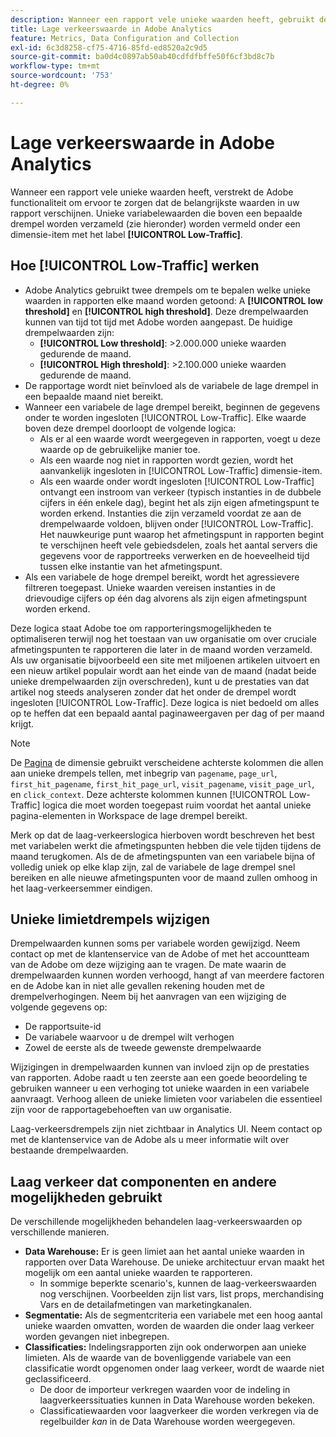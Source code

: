 ```yaml
---
description: Wanneer een rapport vele unieke waarden heeft, gebruikt de Adobe het laag-Verkeer afmetingspunt om rapportprestaties te verbeteren.
title: Lage verkeerswaarde in Adobe Analytics
feature: Metrics, Data Configuration and Collection
exl-id: 6c3d8258-cf75-4716-85fd-ed8520a2c9d5
source-git-commit: ba0d4c0897ab50ab40cdfdfbffe50f6cf3bd8c7b
workflow-type: tm+mt
source-wordcount: '753'
ht-degree: 0%

---
```


# Lage verkeerswaarde in Adobe Analytics

Wanneer een rapport vele unieke waarden heeft, verstrekt de Adobe functionaliteit om ervoor te zorgen dat de belangrijkste waarden in uw rapport verschijnen. Unieke variabelewaarden die boven een bepaalde drempel worden verzameld (zie hieronder) worden vermeld onder een dimensie-item met het label **[!UICONTROL Low-Traffic]**.

## Hoe [!UICONTROL Low-Traffic] werken

* Adobe Analytics gebruikt twee drempels om te bepalen welke unieke waarden in rapporten elke maand worden getoond: A **[!UICONTROL low threshold]** en **[!UICONTROL high threshold]**. Deze drempelwaarden kunnen van tijd tot tijd met Adobe worden aangepast. De huidige drempelwaarden zijn:
   * **[!UICONTROL Low threshold]**: >2.000.000 unieke waarden gedurende de maand.
   * **[!UICONTROL High threshold]**: >2.100.000 unieke waarden gedurende de maand.
* De rapportage wordt niet beïnvloed als de variabele de lage drempel in een bepaalde maand niet bereikt.
* Wanneer een variabele de lage drempel bereikt, beginnen de gegevens onder te worden ingesloten [!UICONTROL Low-Traffic]. Elke waarde boven deze drempel doorloopt de volgende logica:
   * Als er al een waarde wordt weergegeven in rapporten, voegt u deze waarde op de gebruikelijke manier toe.
   * Als een waarde nog niet in rapporten wordt gezien, wordt het aanvankelijk ingesloten in [!UICONTROL Low-Traffic] dimensie-item.
   * Als een waarde onder wordt ingesloten [!UICONTROL Low-Traffic] ontvangt een instroom van verkeer (typisch instanties in de dubbele cijfers in één enkele dag), begint het als zijn eigen afmetingspunt te worden erkend. Instanties die zijn verzameld voordat ze aan de drempelwaarde voldoen, blijven onder [!UICONTROL Low-Traffic]. Het nauwkeurige punt waarop het afmetingspunt in rapporten begint te verschijnen heeft vele gebiedsdelen, zoals het aantal servers die gegevens voor de rapportreeks verwerken en de hoeveelheid tijd tussen elke instantie van het afmetingspunt.
* Als een variabele de hoge drempel bereikt, wordt het agressievere filtreren toegepast. Unieke waarden vereisen instanties in de drievoudige cijfers op één dag alvorens als zijn eigen afmetingspunt worden erkend.

Deze logica staat Adobe toe om rapporteringsmogelijkheden te optimaliseren terwijl nog het toestaan van uw organisatie om over cruciale afmetingspunten te rapporteren die later in de maand worden verzameld. Als uw organisatie bijvoorbeeld een site met miljoenen artikelen uitvoert en een nieuw artikel populair wordt aan het einde van de maand (nadat beide unieke drempelwaarden zijn overschreden), kunt u de prestaties van dat artikel nog steeds analyseren zonder dat het onder de drempel wordt ingesloten [!UICONTROL Low-Traffic]. Deze logica is niet bedoeld om alles op te heffen dat een bepaald aantal paginaweergaven per dag of per maand krijgt.

>[!NOTE]
>De [Pagina](../components/dimensions/page.md) de dimensie gebruikt verscheidene achterste kolommen die allen aan unieke drempels tellen, met inbegrip van `pagename`, `page_url`, `first_hit_pagename`, `first_hit_page_url`, `visit_pagename`, `visit_page_url`, en `click_context`. Deze achterste kolommen kunnen [!UICONTROL Low-Traffic] logica die moet worden toegepast ruim voordat het aantal unieke pagina-elementen in Workspace de lage drempel bereikt.

Merk op dat de laag-verkeerslogica hierboven wordt beschreven het best met variabelen werkt die afmetingspunten hebben die vele tijden tijdens de maand terugkomen. Als de de afmetingspunten van een variabele bijna of volledig uniek op elke klap zijn, zal de variabele de lage drempel snel bereiken en alle nieuwe afmetingspunten voor de maand zullen omhoog in het laag-verkeersemmer eindigen.

## Unieke limietdrempels wijzigen

Drempelwaarden kunnen soms per variabele worden gewijzigd. Neem contact op met de klantenservice van de Adobe of met het accountteam van de Adobe om deze wijziging aan te vragen. De mate waarin de drempelwaarden kunnen worden verhoogd, hangt af van meerdere factoren en de Adobe kan in niet alle gevallen rekening houden met de drempelverhogingen. Neem bij het aanvragen van een wijziging de volgende gegevens op:

* De rapportsuite-id
* De variabele waarvoor u de drempel wilt verhogen
* Zowel de eerste als de tweede gewenste drempelwaarde

Wijzigingen in drempelwaarden kunnen van invloed zijn op de prestaties van rapporten. Adobe raadt u ten zeerste aan een goede beoordeling te gebruiken wanneer u een verhoging tot unieke waarden in een variabele aanvraagt. Verhoog alleen de unieke limieten voor variabelen die essentieel zijn voor de rapportagebehoeften van uw organisatie.

Laag-verkeersdrempels zijn niet zichtbaar in Analytics UI. Neem contact op met de klantenservice van de Adobe als u meer informatie wilt over bestaande drempelwaarden.

## Laag verkeer dat componenten en andere mogelijkheden gebruikt

De verschillende mogelijkheden behandelen laag-verkeerswaarden op verschillende manieren.

* **Data Warehouse:** Er is geen limiet aan het aantal unieke waarden in rapporten over Data Warehouse. De unieke architectuur ervan maakt het mogelijk om een aantal unieke waarden te rapporteren.
   * In sommige beperkte scenario&#39;s, kunnen de laag-verkeerswaarden nog verschijnen. Voorbeelden zijn list vars, list props, merchandising Vars en de detailafmetingen van marketingkanalen.
* **Segmentatie:** Als de segmentcriteria een variabele met een hoog aantal unieke waarden omvatten, worden de waarden die onder laag verkeer worden gevangen niet inbegrepen.
* **Classificaties:** Indelingsrapporten zijn ook onderworpen aan unieke limieten. Als de waarde van de bovenliggende variabele van een classificatie wordt opgenomen onder laag verkeer, wordt de waarde niet geclassificeerd.
   * De door de importeur verkregen waarden voor de indeling in laagverkeerssituaties kunnen in Data Warehouse worden bekeken. <!-- AN-115871 -->
   * Classificatiewaarden voor laagverkeer die worden verkregen via de regelbuilder *kan* in de Data Warehouse worden weergegeven. <!-- AN-122872 -->
